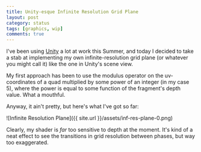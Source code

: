 ```yaml
---
title: Unity-esque Infinite Resolution Grid Plane
layout: post
category: status
tags: [graphics, wip]
comments: true
---
```


I've been using [Unity](https://unity3d.com/) a lot at work this Summer, and today I decided to take a stab at implementing my own infinite-resolution grid plane (or whatever you might call it) like the one in Unity's scene view.

My first approach has been to use the modulus operator on the uv-coordinates of a quad multiplied by some power of an integer (in my case 5), where the power is equal to some function of the fragment's depth value. What a mouthful.

Anyway, it ain't pretty, but here's what I've got so far:

![Infinite Resolution Plane]({{ site.url }}/assets/inf-res-plane-0.png)

Clearly, my shader is *far* too sensitive to depth at the moment. It's kind of a neat effect to see the transitions in grid resolution between phases, but way too exaggerated.